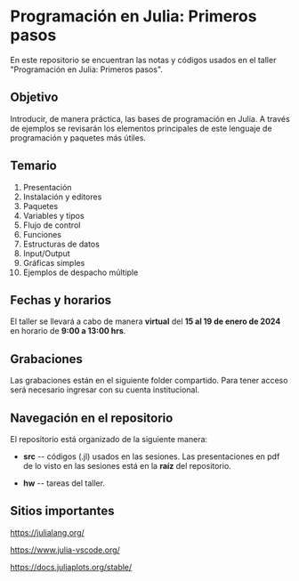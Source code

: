 # Programación en Julia:  Primeros pasos

En este repositorio se encuentran las notas y códigos usados en el taller "Programación en Julia:  Primeros pasos".

## Objetivo
Introducir, de manera práctica, las bases de programación en
Julia.  A través de ejemplos se revisarán los elementos principales de
este lenguaje de programación y paquetes más útiles.

## Temario
1.  Presentación
2.  Instalación y editores
3.  Paquetes
4.  Variables y tipos 
5.  Flujo de control
6.  Funciones
7.  Estructuras de datos
8.  Input/Output
9.  Gráficas simples
10. Ejemplos de despacho múltiple

## Fechas y horarios
El taller se llevará a cabo de manera **virtual** del **15 al 19 de enero de 2024** en horario de **9:00 a 13:00 hrs**.

## Grabaciones
Las grabaciones están en el siguiente folder compartido.  Para tener acceso será necesario ingresar con su cuenta institucional.



## Navegación en el repositorio
El repositorio está organizado de la siguiente manera:

- **src** -- códigos (.jl) usados en las sesiones.  Las presentaciones en pdf de lo visto en las sesiones está en la **raíz** del repositorio.

- **hw** -- tareas del taller.

## Sitios importantes
https://julialang.org/

https://www.julia-vscode.org/

https://docs.juliaplots.org/stable/ 
